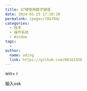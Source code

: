 ```yaml
---
title: 87键使用数字键值
date: 2024-01-25 17:20:10
permalink: /pages/78b70d/
categories:
  - 技术
  - 操作系统
  - Window
tags:
  - 
author: 
  name: aXing
  link: https://github.com/08163356
---
```


win+ r

输入osk

<!-- more -->
